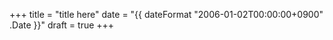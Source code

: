 +++
title = "title here"
date = "{{ dateFormat "2006-01-02T00:00:00+0900" .Date }}"
draft = true
+++
